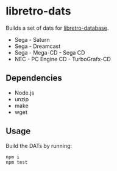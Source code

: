# libretro-dats

Builds a set of dats for [libretro-database](http://github.com/libretro/libretro-database).

- Sega - Saturn
- Sega - Dreamcast
- Sega - Mega-CD - Sega CD
- NEC - PC Engine CD - TurboGrafx-CD

## Dependencies

- Node.js
- unzip
- make
- wget

## Usage

Build the DATs by running:

```
npm i
npm test
```
